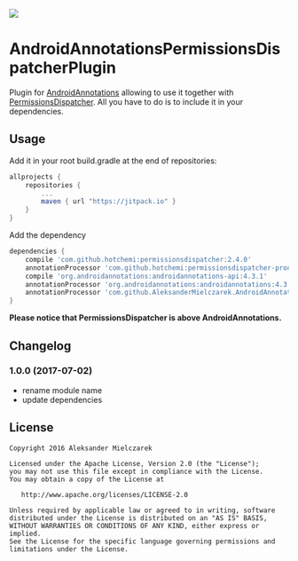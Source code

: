 [![](https://jitpack.io/v/AleksanderMielczarek/AndroidAnnotationsPermissionsDispatcherPlugin.svg)](https://jitpack.io/#AleksanderMielczarek/AndroidAnnotationsPermissionsDispatcherPlugin)

# AndroidAnnotationsPermissionsDispatcherPlugin

Plugin for [AndroidAnnotations](http://androidannotations.org/) allowing to use it together with [PermissionsDispatcher](http://hotchemi.github.io/PermissionsDispatcher/).
All you have to do is to include it in your dependencies.

## Usage

Add it in your root build.gradle at the end of repositories:

```groovy
allprojects {
	repositories {
        ...
        maven { url "https://jitpack.io" }
    }
}
```

Add the dependency

```groovy
dependencies {
    compile 'com.github.hotchemi:permissionsdispatcher:2.4.0'
    annotationProcessor 'com.github.hotchemi:permissionsdispatcher-processor:2.4.0'
    compile 'org.androidannotations:androidannotations-api:4.3.1'
    annotationProcessor 'org.androidannotations:androidannotations:4.3.1'
    annotationProcessor 'com.github.AleksanderMielczarek.AndroidAnnotationsPermissionsDispatcherPlugin:androidannotationspermissionsdispatcherplugin:0.1.0'
}
```

**Please notice that PermissionsDispatcher is above AndroidAnnotations.**

## Changelog

### 1.0.0 (2017-07-02)

- rename module name
- update dependencies

## License

    Copyright 2016 Aleksander Mielczarek

    Licensed under the Apache License, Version 2.0 (the "License");
    you may not use this file except in compliance with the License.
    You may obtain a copy of the License at

       http://www.apache.org/licenses/LICENSE-2.0

    Unless required by applicable law or agreed to in writing, software
    distributed under the License is distributed on an "AS IS" BASIS,
    WITHOUT WARRANTIES OR CONDITIONS OF ANY KIND, either express or implied.
    See the License for the specific language governing permissions and
    limitations under the License.
